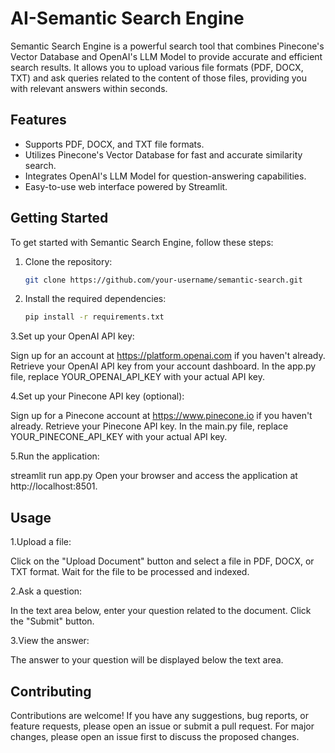 # AI-Semantic Search Engine

Semantic Search Engine is a powerful search tool that combines Pinecone's Vector Database and OpenAI's LLM Model to provide accurate and efficient search results. It allows you to upload various file formats (PDF, DOCX, TXT) and ask queries related to the content of those files, providing you with relevant answers within seconds.

## Features

- Supports PDF, DOCX, and TXT file formats.
- Utilizes Pinecone's Vector Database for fast and accurate similarity search.
- Integrates OpenAI's LLM Model for question-answering capabilities.
- Easy-to-use web interface powered by Streamlit.

## Getting Started

To get started with Semantic Search Engine, follow these steps:

1. Clone the repository:

   ```bash
   git clone https://github.com/your-username/semantic-search.git
2. Install the required dependencies:
   ```bash
   pip install -r requirements.txt 

3.Set up your OpenAI API key:

Sign up for an account at https://platform.openai.com if you haven't already.
Retrieve your OpenAI API key from your account dashboard.
In the app.py file, replace YOUR_OPENAI_API_KEY with your actual API key.

4.Set up your Pinecone API key (optional):

Sign up for a Pinecone account at https://www.pinecone.io if you haven't already.
Retrieve your Pinecone API key.
In the main.py file, replace YOUR_PINECONE_API_KEY with your actual API key.

5.Run the application:

streamlit run app.py
Open your browser and access the application at http://localhost:8501.

## Usage
1.Upload a file:

Click on the "Upload Document" button and select a file in PDF, DOCX, or TXT format.
Wait for the file to be processed and indexed.

2.Ask a question:

In the text area below, enter your question related to the document.
Click the "Submit" button.

3.View the answer:

The answer to your question will be displayed below the text area.
## Contributing
Contributions are welcome! If you have any suggestions, bug reports, or feature requests, please open an issue or submit a pull request. 
For major changes, please open an issue first to discuss the proposed changes.
